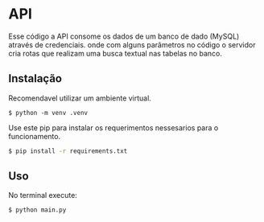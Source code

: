 # API
Esse código a API consome os dados de um banco de dado (MySQL) através de credenciais.
onde com alguns parâmetros no código o servidor cria rotas que realizam uma busca textual nas tabelas no banco.
## Instalação

Recomendavel utilizar um ambiente virtual.

```
$ python -m venv .venv
```

Use este pip para instalar os requerimentos nessesarios para o funcionamento.

```bash
$ pip install -r requirements.txt
```

## Uso

No terminal execute:
```bash
$ python main.py
```
